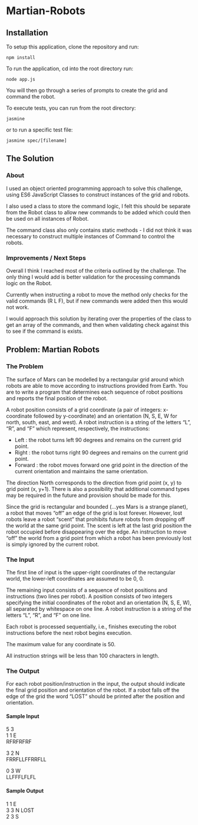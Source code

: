 # Martian-Robots

## Installation
To setup this application, clone the repository and run:

```
npm install
```

To run the application, cd into the root directory run:

```
node app.js
```
You will then go through a series of prompts to create the grid and command the robot.

To execute tests, you can run from the root directory:

```
jasmine
```
or to run a specific test file:

```
jasmine spec/[filename]
```

## The Solution
### About
I used an object oriented programming approach to solve this challenge, using ES6 JavaScript Classes to construct instances of the grid and robots. 

I also used a class to store the command logic, I felt this should be separate from the Robot class to allow new commands to be added which could then be used on all instances of Robot. 

The command class also only contains static methods - I did not think it was necessary to construct multiple instances of Command to control the robots. 

### Improvements / Next Steps
Overall I think I reached most of the criteria outlined by the challenge. The only thing I would add is better validation for the processing commands logic on the Robot. 

Currently when instructing a robot to move the method only checks for the valid commands (R L F), but if new commands were added then this would not work. 

I would approach this solution by iterating over the properties of the class to get an array of the commands, and then when validating check against this to see if the command is exists. 



## Problem: Martian Robots 
### The Problem 
The surface of Mars can be modelled by a rectangular grid around which robots are able to move according to instructions provided from Earth. You are to write a program that determines each sequence of robot positions and reports the final position of the robot.

A robot position consists of a grid coordinate (a pair of integers: x-coordinate followed by y-coordinate) and an orientation (N, S, E, W for north, south, east, and west). A robot instruction is a string of the letters “L”, “R”, and “F” which represent, respectively, the instructions:

- Left : the robot turns left 90 degrees and remains on the current grid point.
- Right : the robot turns right 90 degrees and remains on the current grid point.
- Forward : the robot moves forward one grid point in the direction of the current orientation and maintains the same orientation.

The direction North corresponds to the direction from grid point (x, y) to grid point (x, y+1). There is also a possibility that additional command types may be required in the future and provision should be made for this.

Since the grid is rectangular and bounded (…yes Mars is a strange planet), a robot that moves “off” an edge of the grid is lost forever. However, lost robots leave a robot “scent” that prohibits future robots from dropping off the world at the same grid point. The scent is left at the last grid position the robot occupied before disappearing over the edge. An instruction to
move “off” the world from a grid point from which a robot has been previously lost is simply ignored by the current robot.

### The Input 
The first line of input is the upper-right coordinates of the rectangular world, the lower-left coordinates are assumed to be 0, 0.

The remaining input consists of a sequence of robot positions and instructions (two lines per robot). A position consists of two integers specifying the initial coordinates of the robot and an orientation (N, S, E, W), all separated by whitespace on one line. A robot instruction is a
string of the letters “L”, “R”, and “F” on one line.

Each robot is processed sequentially, i.e., finishes executing the robot instructions before the next robot begins execution.

The maximum value for any coordinate is 50.

All instruction strings will be less than 100 characters in length.

### The Output 
For each robot position/instruction in the input, the output should indicate the final grid position and orientation of the robot. If a robot falls off the edge of the grid the word “LOST” should be printed after the position and orientation.

#### Sample Input
5 3<br>
1 1 E<br>
RFRFRFRF


3 2 N<br>
FRRFLLFFRRFLL

0 3 W<br>
LLFFFLFLFL

#### Sample Output
1 1 E<br>
3 3 N LOST<br>
2 3 S<br>